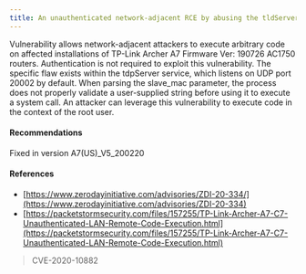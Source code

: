 ```yaml
---
title: An unauthenticated network-adjacent RCE by abusing the tldServer daemon
---
```

Vulnerability allows network-adjacent attackers to execute arbitrary code on affected installations of TP-Link Archer A7 Firmware Ver: 190726 AC1750 routers. Authentication 
is not required to exploit this vulnerability. The specific flaw exists within the tdpServer service, which listens on UDP port 20002 by default. When parsing the slave_mac 
parameter, the process does not properly validate a user-supplied string before using it to execute a system call. An attacker can leverage this vulnerability to execute code 
in the context of the root user.

#### Recommendations
	
Fixed in version A7(US)_V5_200220

#### References

- [https://www.zerodayinitiative.com/advisories/ZDI-20-334/](https://www.zerodayinitiative.com/advisories/ZDI-20-334)
- [https://packetstormsecurity.com/files/157255/TP-Link-Archer-A7-C7-Unauthenticated-LAN-Remote-Code-Execution.html](https://packetstormsecurity.com/files/157255/TP-Link-Archer-A7-C7-Unauthenticated-LAN-Remote-Code-Execution.html)

> CVE-2020-10882
